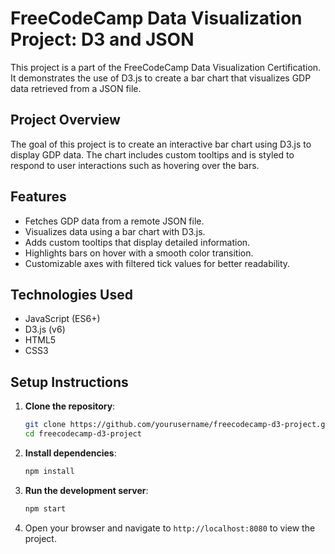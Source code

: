 # FreeCodeCamp Data Visualization Project: D3 and JSON

This project is a part of the FreeCodeCamp Data Visualization Certification. It demonstrates the use of D3.js to create a bar chart that visualizes GDP data retrieved from a JSON file.

## Project Overview

The goal of this project is to create an interactive bar chart using D3.js to display GDP data. The chart includes custom tooltips and is styled to respond to user interactions such as hovering over the bars.

## Features

- Fetches GDP data from a remote JSON file.
- Visualizes data using a bar chart with D3.js.
- Adds custom tooltips that display detailed information.
- Highlights bars on hover with a smooth color transition.
- Customizable axes with filtered tick values for better readability.

## Technologies Used

- JavaScript (ES6+)
- D3.js (v6)
- HTML5
- CSS3

## Setup Instructions

1. **Clone the repository**:

   ```bash
   git clone https://github.com/yourusername/freecodecamp-d3-project.git
   cd freecodecamp-d3-project
   ```

2. **Install dependencies**:

   ```bash
   npm install
   ```

3. **Run the development server**:

   ```bash
   npm start
   ```

4. Open your browser and navigate to `http://localhost:8080` to view the project.
